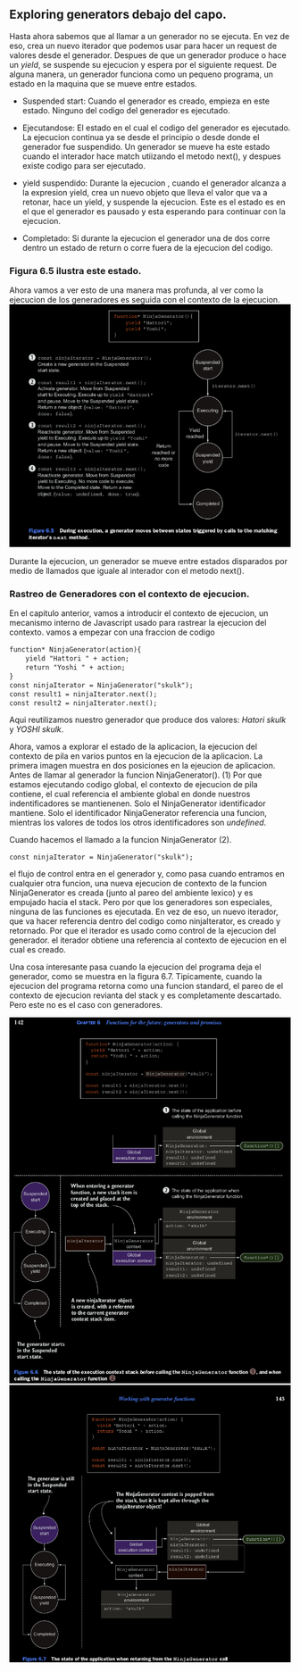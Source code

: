## Exploring generators debajo del capo.
Hasta ahora sabemos que al llamar a un generador no se ejecuta. En vez de eso, crea un nuevo iterador que podemos 
usar para hacer un request de valores desde el generador. Despues de que un generador produce o hace un *yield*, se 
suspende su ejecucion y espera por el siguiente request. De alguna manera, un generador funciona como un pequeno 
programa, un estado en la maquina que se mueve entre estados.

* Suspended start: Cuando el generador es creado, empieza en este estado. Ninguno del codigo del generador es 
ejecutado.

* Ejecutandose: El estado en el cual el codigo del generador es ejecutado. La ejecucion continua ya se desde el 
principio o desde donde el generador fue suspendido. Un generador se mueve ha este estado cuando el interador hace 
match utiizando el metodo next(), y despues existe codigo para ser ejecutado.

* yield suspendido: Durante la ejecucion , cuando el generador alcanza a la expresion yield, crea un nuevo objeto que 
lleva el valor que va a retonar, hace un yield, y suspende la ejecucion. Este es el estado es en el que el generador 
es pausado y esta esperando para continuar con la ejecucion.

* Completado: Si durante la ejecucion el generador una de dos corre dentro un estado de return o corre fuera de la 
ejecucion del codigo.

### Figura 6.5 ilustra este estado.

Ahora vamos a ver esto de una manera mas profunda, al ver como la ejecucion de los generadores es seguida con el 
contexto de la ejecucion.
![Yield Execution](yieldExecution.png)

Durante la ejecucion, un generador se mueve entre estados disparados por medio de llamados que iguale al interador 
con el metodo next().

### Rastreo de Generadores con el contexto de ejecucion.
En el capitulo anterior, vamos a introducir el contexto de ejecucion, un mecanismo interno de Javascript usado para 
rastrear la ejecucion del contexto. vamos a empezar con una fraccion de codigo

```
function* NinjaGenerator(action){
    yield "Hattori " + action;
    return "Yoshi " + action;
}
const ninjaIterator = NinjaGenerator("skulk");
const result1 = ninjaIterator.next();
const result2 = ninjaIterator.next();
```

Aqui reutilizamos nuestro generador que produce dos valores: *Hatori skulk* y *YOSHI skulk*.

Ahora, vamos a explorar el estado de la aplicacion, la ejecucion del contexto de pila en varios puntos en la ejecucion 
de la aplicacion. La primera imagen muestra en dos posiciones en la ejeucion de aplicacion. Antes de llamar al generador 
la funcion NinjaGenerator(). (1)  Por que estamos ejecutando codigo global, el contexto de ejecucion de pila contiene, 
el cual referencia el ambiente global en donde nuestros indentificadores se mantienenen. Solo el NinjaGenerator 
identificador mantiene. Solo el identificador NinjaGenerator referencia una funcion, mientras los valores de todos los 
otros identificadores son *undefined*.

Cuando hacemos el llamado a la funcion NinjaGenerator (2).
```
const ninjaIterator = NinjaGenerator("skulk");
```
el flujo de control entra en el generador y, como pasa cuando entramos en cualquier otra funcion, una nueva ejecucion 
de contexto de la funcion NinjaGenerator es creada (junto al pareo del ambiente lexico) y es empujado hacia el stack. 
Pero por que los generadores son especiales, ninguna de las funciones es ejecutada. En vez de eso, un nuevo iterador, 
que va hacer referencia dentro del codigo como ninjaIterator, es creado y retornado. Por que el iterador es usado como 
control de la ejecucion del generador. el iterador obtiene una referencia al contexto de ejecucion en el cual es creado.

Una cosa interesante pasa cuando la ejecucion del programa deja el generador, como se muestra en la figura 6.7.
Tipicamente, cuando la ejecucion del programa retorna como una funcion standard, el pareo de el contexto de ejecucion
revianta del stack y es completamente descartado. Pero este no es el caso con generadores.

![Generators and Promises](generatorsAndPromises.png)
![Working With Generators](workingWithGeneratorsFunctions.png)



